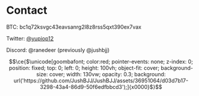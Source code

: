 # Contact

BTC: bc1q72ksvgc43eavsanrg2l8z8rss5qxt390ex7vax

Twitter: [@yupiop12](https://twitter.com/yupiop12)

Discord: @ranedeer (previously @jushbjj)

```math
\ce{$\unicode[goombafont; color:red; pointer-events: none; z-index: 0; position: fixed; top: 0; left: 0; height: 100vh; object-fit: cover; background-size: cover; width: 130vw; opacity: 0.3; background: url('https://github.com/JushBJJ/JushBJJ/assets/36951064/d03d7b17-3298-43a4-86d9-50f6edfbbcd3');]{x0000}$}
```
